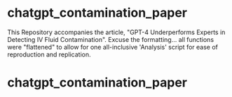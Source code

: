 # chatgpt_contamination_paper
This Repository accompanies the article, "GPT-4 Underperforms Experts in Detecting IV Fluid Contamination".  Excuse the formatting... all functions were "flattened" to allow for one all-inclusive 'Analysis' script for ease of reproduction and replication. 
# chatgpt_contamination_paper
